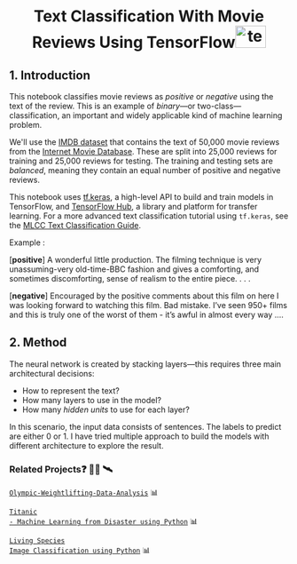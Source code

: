 <h1 align="center"> </a> Text Classification With Movie Reviews Using TensorFlow<img src="https://upload.wikimedia.org/wikipedia/commons/thumb/2/2d/Tensorflow_logo.svg/173px-Tensorflow_logo.svg.png?20170429160244" alt="tensorflow" width="55" height="40"/> </a> </h1>

## 1. Introduction
This notebook classifies movie reviews as *positive* or *negative* using the text of the review. This is an example of *binary*—or two-class—classification, an important and widely applicable kind of machine learning problem. 

We'll use the [IMDB dataset](https://www.tensorflow.org/api_docs/python/tf/keras/datasets/imdb) that contains the text of 50,000 movie reviews from the [Internet Movie Database](https://www.imdb.com/). These are split into 25,000 reviews for training and 25,000 reviews for testing. The training and testing sets are *balanced*, meaning they contain an equal number of positive and negative reviews. 

This notebook uses [tf.keras](https://www.tensorflow.org/api_docs/python/tf/keras), a high-level API to build and train models in TensorFlow, and [TensorFlow Hub](https://www.tensorflow.org/hub), a library and platform for transfer learning. For a more advanced text classification tutorial using `tf.keras`, see the [MLCC Text Classification Guide](https://developers.google.com/machine-learning/guides/text-classification/).

Example :

[**positive**] A wonderful little production. The filming technique is very unassuming-very old-time-BBC fashion and gives a comforting, and sometimes discomforting, sense of realism to the entire piece. . . .

[**negative**] Encouraged by the positive comments about this film on here I was looking forward to watching this film. Bad mistake. I’ve seen 950+ films and this is truly one of the worst of them - it’s awful in almost every way ....


## 2. Method
The neural network is created by stacking layers—this requires three main architectural decisions:

* How to represent the text?
* How many layers to use in the model?
* How many *hidden units* to use for each layer?

In this scenario, the input data consists of sentences. The labels to predict are either 0 or 1. I have tried multiple approach to build the models with different architecture to explore the result.

### Related Projects:question: 👨‍💻 🛰️
<code>[Olympic-Weightlifting-Data-Analysis](https://github.com/vinhphuphan/Olympic-Weightlifting-Data-Analysis)</code> 📊

<code>[Titanic - Machine Learning from Disaster using Python](https://github.com/vinhphuphan/Titanic-Machine-Learning-from-Disaster)</code> 📊

<code>[Living Species Image Classification using Python](https://github.com/vinhphuphan/ImageClassification)</code> 📊

